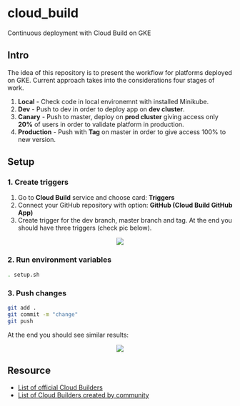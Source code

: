 # cloud_build
Continuous deployment with Cloud Build on GKE

## Intro
The idea of this repository is to present the workflow for platforms deployed on GKE.
Current approach takes into the considerations four stages of work.

1. **Local** - Check code in local environemnt with installed Minikube.
1. **Dev** - Push to dev in order to deploy app on **dev cluster**.
1. **Canary** - Push to master, deploy on **prod cluster** giving access only **20%** of users in order to validate platform in production.
1. **Production** - Push with **Tag** on master in order to give access 100% to new version.


## Setup

### 1. Create triggers
1. Go to **Cloud Build** service and choose card: **Triggers**
1. Connect your GitHub repository with option: **GitHub (Cloud Build GitHub App)**
1. Create trigger for the dev branch, master branch and tag. At the end you should have three triggers (check pic below).

<p align="center">
    <img src="https://github.com/mlaskowski17/cloud_build/blob/master/assets/tag.png">
</p>

### 2. Run environment variables
```bash
. setup.sh
```

### 3. Push changes
```bash
git add .
git commit -m "change"
git push
```
At the end you should see similar results:

<p align="center">
    <img src="https://github.com/mlaskowski17/cloud_build/blob/master/assets/tag2.png">
</p>



## Resource
- [List of official Cloud Builders](https://github.com/GoogleCloudPlatform/cloud-builders)
- [List of Cloud Builders created by community](https://github.com/GoogleCloudPlatform/cloud-builders-community)
